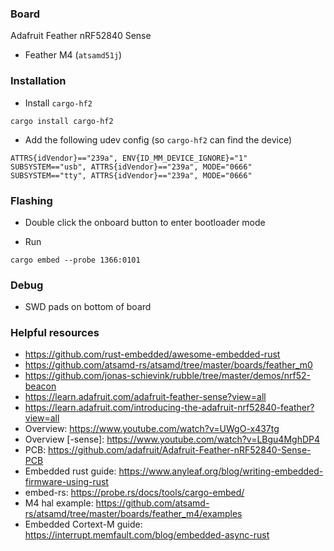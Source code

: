 ### Board

Adafruit Feather nRF52840 Sense

- Feather M4 (`atsamd51j`)

### Installation

- Install `cargo-hf2`

```
cargo install cargo-hf2
```

- Add the following udev config (so `cargo-hf2` can find the device)

```
ATTRS{idVendor}=="239a", ENV{ID_MM_DEVICE_IGNORE}="1"
SUBSYSTEM=="usb", ATTRS{idVendor}=="239a", MODE="0666"
SUBSYSTEM=="tty", ATTRS{idVendor}=="239a", MODE="0666"
```

### Flashing

- Double click the onboard button to enter bootloader mode

- Run

```
cargo embed --probe 1366:0101
```

### Debug

- SWD pads on bottom of board

### Helpful resources

- https://github.com/rust-embedded/awesome-embedded-rust
- https://github.com/atsamd-rs/atsamd/tree/master/boards/feather_m0
- https://github.com/jonas-schievink/rubble/tree/master/demos/nrf52-beacon
- https://learn.adafruit.com/adafruit-feather-sense?view=all
- https://learn.adafruit.com/introducing-the-adafruit-nrf52840-feather?view=all
- Overview: https://www.youtube.com/watch?v=UWgO-x437tg
- Overview [-sense]: https://www.youtube.com/watch?v=LBgu4MghDP4
- PCB: https://github.com/adafruit/Adafruit-Feather-nRF52840-Sense-PCB
- Embedded rust guide: https://www.anyleaf.org/blog/writing-embedded-firmware-using-rust
- embed-rs: https://probe.rs/docs/tools/cargo-embed/
- M4 hal example: https://github.com/atsamd-rs/atsamd/tree/master/boards/feather_m4/examples
- Embedded Cortext-M guide: https://interrupt.memfault.com/blog/embedded-async-rust

